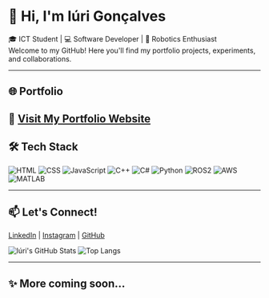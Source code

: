 # 👋 Hi, I'm Iúri Gonçalves

🎓 ICT Student | 💻 Software Developer | 🤖 Robotics Enthusiast  
Welcome to my GitHub! Here you'll find my portfolio projects, experiments, and collaborations.

---

## 🌐 Portfolio
🔗 [Visit My Portfolio Website](https://jmti10.github.io/Portfolio)
---

## 🛠 Tech Stack

![HTML](https://img.shields.io/badge/-HTML5-E34F26?style=flat&logo=html5&logoColor=white)
![CSS](https://img.shields.io/badge/-CSS3-1572B6?style=flat&logo=css3)
![JavaScript](https://img.shields.io/badge/-JavaScript-F7DF1E?style=flat&logo=javascript&logoColor=black)
![C++](https://img.shields.io/badge/-C++-00599C?style=flat&logo=c%2B%2B&logoColor=white)
![C#](https://img.shields.io/badge/-C%23-239120?style=flat&logo=c-sharp&logoColor=white)
![Python](https://img.shields.io/badge/-Python-3776AB?style=flat&logo=python&logoColor=white)
![ROS2](https://img.shields.io/badge/-ROS2-22314E?style=flat&logo=ros&logoColor=white)
![AWS](https://img.shields.io/badge/-AWS-232F3E?style=flat&logo=amazonaws&logoColor=white)
![MATLAB](https://img.shields.io/badge/-MATLAB-0076A8?style=flat&logo=Mathworks&logoColor=white)

---

## 📫 Let's Connect!
[LinkedIn](https://www.linkedin.com/in/iuri-goncalves/) | [Instagram](https://www.instagram.com/iuri__goncalves/) | [GitHub](https://github.com/JMTI10)

![Iúri's GitHub Stats](https://github-readme-stats.vercel.app/api?username=JMTI10&show_icons=true&theme=tokyonight)
![Top Langs](https://github-readme-stats.vercel.app/api/top-langs/?username=JMTI10&layout=compact&theme=tokyonight)

---

## ✨ More coming soon...

